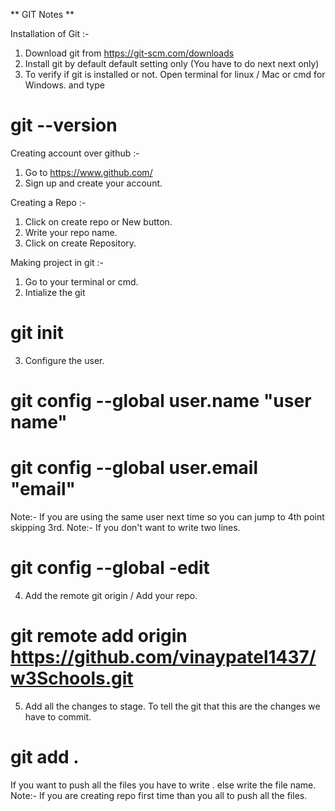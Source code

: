 ** GIT Notes **

Installation of Git :- 
1. Download git from https://git-scm.com/downloads 
2. Install git by default default setting only (You have to do next next only)
3. To verify if git is installed or not. Open terminal for linux / Mac or cmd for Windows. and type
# git --version

Creating account over github :- 
1. Go to https://www.github.com/
2. Sign up and create your account.

Creating a Repo :- 
1. Click on create repo or New button.
2. Write your repo name.
3. Click on create Repository.

Making project in git :- 
1. Go to your terminal or cmd.
2. Intialize the git
# git init
3. Configure the user.
# git config --global user.name "user name"
# git config --global user.email "email"

Note:- If you are using the same user next time so you can jump to 4th point skipping 3rd.
Note:- If you don't want to write two lines. 
# git config --global -edit


4. Add the remote git origin / Add your repo.
# git remote add origin https://github.com/vinaypatel1437/w3Schools.git

5. Add all the changes to stage. To tell the git that this are the changes we have to commit.
# git add .
If you want to push all the files you have to write . else write the file name.
Note:- If you are creating repo first time than you all to push all the files.

